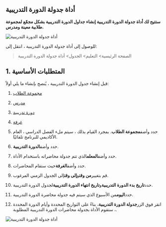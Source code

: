 ## أداة جدولة الدورة التدريبية

**ستتيح لك أداة جدولة الدورة التدريبية إنشاء جداول الدورة التدريبية بشكل مجمّع لمجموعة طلابية معينة ومدرس.**

![أداة جدولة الدورة التدريبية](https://docs.erpnext.com/files/education-course-schedule-1.png)

للوصول إلى أداة جدولة الدورة التدريبية ، انتقل إلى:

> الصفحة الرئيسية> التعليم> الجدول> أداة جدولة الدورة التدريبية

## 1. المتطلبات الأساسية

قبل إنشاء جدول الدورة التدريبية ، يُنصح بإنشاء ما يلي أولاً:

1. [مجموعة الطلاب](https://docs.erpnext.com/docs/v13/user/manual/en/education/student-group)
2. [مدرس](https://docs.erpnext.com/docs/v13/user/manual/en/education/instructor)
3. [دورة تدريبية](https://docs.erpnext.com/docs/v13/user/manual/en/education/course)
4. [غرفة](https://docs.erpnext.com/docs/v13/user/manual/en/education/room)

1. حدد وأضف**مجموعة الطلاب**. بمجرد القيام بذلك ، سيتم ملء الفصل الدراسي ، العام الأكاديمي للبرنامج تلقائيًا.
2. حدد وأضف**الدورة التدريبية**.
3. حدد وأضف**المعلم**الذي تتم جدولة محاضراته باستخدام الأداة.
4. حدد وأضف**الغرفة**حيث ستقام المحاضرات.
5. قم بتغيير**من وقت**و**إلى وقت**إلى الجدول الزمني المرغوب.
6. حدد**تاريخ بدء الدورة التدريبية**و**تاريخ انتهاء الدورة التدريبية**لجدول الدورة التدريبية.
7. حدد**اليوم**من الأسبوع الذي سيتم فيه جدولة محاضرة الدورة التدريبية.
8. انقر فوق الزر**جدولة الدورة التدريبية**، بناءً على التواريخ المحددة وأيام الدورة المحددة ، ستقوم الأداة بجدولة محاضرات الدورة التدريبية المطلوبة.

![أداة جدولة الدورة التدريبية](https://docs.erpnext.com/files/education-course-scheduling-tool.gif)